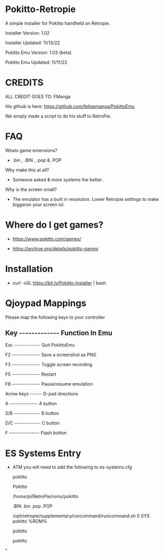 # Pokitto-Retropie

A simple installer for Pokitto handheld on Retropie.

Installer Version:      1.02

Installer Updated:      11/13/22

Pokitto Emu Version:    1.03 (beta)

Pokitto Emu Updated:     11/11/22



# CREDITS 

ALL CREDIT GOES TO:  FManga

His github is here: https://github.com/felipemanga/PokittoEmu

We simply made a script to do his stuff to RetroPie.



# FAQ

Whats game extensions? 

- .bin , .BIN , .pop & .POP

Why make this at all? 

- Someone asked & more systems the better . 

Why is the screen small?

- The emulator has a built in resolution. Lower Retropie settings to make biggeron your screen lol.

# Where do I get games?

- https://www.pokitto.com/games/

- https://archive.org/details/pokitto-games

# Installation 

- curl -sSL https://bit.ly/Pokitto-Installer | bash

# Qjoypad Mappings

Please map the following keys to your controller 

Key ------------- Function In Emu
---------------------------------------
Esc ------------- Quit PokittoEmu

F2 -------------- Save a screenshot as PNG

F3 -------------- Toggle screen recording

F5 -------------- Restart

F8 -------------- Pause/resume emulation

Arrow keys ------ D-pad directions

A --------------  A button

S/B ------------- B button

D/C ------------- C button

F --------------- Flash button


# ES Systems Entry 

- ATM you will need to add the following to es-systems.cfg

    <system>
    
    <name>pokitto</name>
    
    <fullname>Pokitto</fullname>
    
    <path>/home/pi/RetroPie/roms/pokitto</path>
    
    <extension>.BIN .bin .pop .POP</extension>
    
    <command>/opt/retropie/supplementary/runcommand/runcommand.sh 0 _SYS_ pokitto %ROM%</command>
    
    <platform>pokitto</platform>
    
    <theme>pokitto</theme>
    
    </system> 
"
